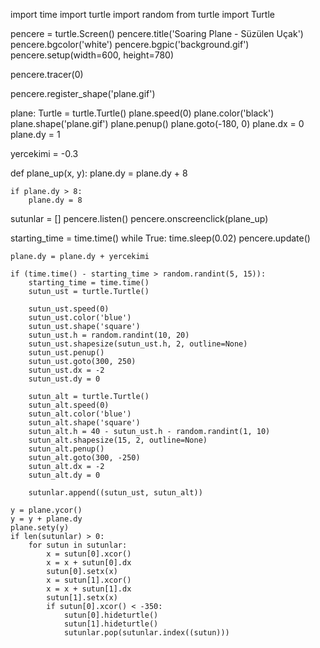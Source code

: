 import time
import turtle
import random
from turtle import Turtle

pencere = turtle.Screen()
pencere.title('Soaring Plane - Süzülen Uçak')
pencere.bgcolor('white')
pencere.bgpic('background.gif')
pencere.setup(width=600, height=780)

pencere.tracer(0)

pencere.register_shape('plane.gif')

plane: Turtle = turtle.Turtle()
plane.speed(0)
plane.color('black')
plane.shape('plane.gif')
plane.penup()
plane.goto(-180, 0)
plane.dx = 0
plane.dy = 1

yercekimi = -0.3

def plane_up(x, y):
    plane.dy = plane.dy + 8

    if plane.dy > 8:
        plane.dy = 8

sutunlar = []
pencere.listen()
pencere.onscreenclick(plane_up)

starting_time = time.time()
while True:
    time.sleep(0.02)
    pencere.update()

    plane.dy = plane.dy + yercekimi

    if (time.time() - starting_time > random.randint(5, 15)):
        starting_time = time.time()
        sutun_ust = turtle.Turtle()

        sutun_ust.speed(0)
        sutun_ust.color('blue')
        sutun_ust.shape('square')
        sutun_ust.h = random.randint(10, 20)
        sutun_ust.shapesize(sutun_ust.h, 2, outline=None)
        sutun_ust.penup()
        sutun_ust.goto(300, 250)
        sutun_ust.dx = -2
        sutun_ust.dy = 0

        sutun_alt = turtle.Turtle()
        sutun_alt.speed(0)
        sutun_alt.color('blue')
        sutun_alt.shape('square')
        sutun_alt.h = 40 - sutun_ust.h - random.randint(1, 10)
        sutun_alt.shapesize(15, 2, outline=None)
        sutun_alt.penup()
        sutun_alt.goto(300, -250)
        sutun_alt.dx = -2
        sutun_alt.dy = 0

        sutunlar.append((sutun_ust, sutun_alt))

    y = plane.ycor()
    y = y + plane.dy
    plane.sety(y)
    if len(sutunlar) > 0:
        for sutun in sutunlar:
            x = sutun[0].xcor()
            x = x + sutun[0].dx
            sutun[0].setx(x)
            x = sutun[1].xcor()
            x = x + sutun[1].dx
            sutun[1].setx(x)
            if sutun[0].xcor() < -350:
                sutun[0].hideturtle()
                sutun[1].hideturtle()
                sutunlar.pop(sutunlar.index((sutun)))

